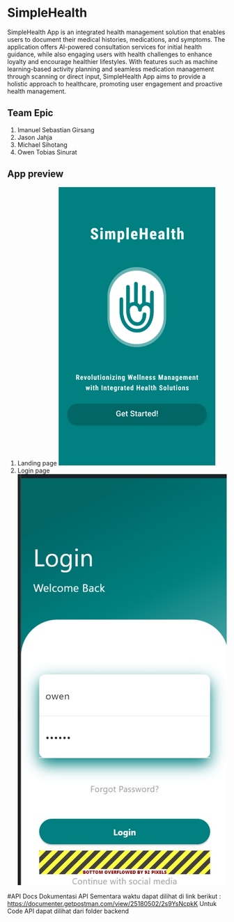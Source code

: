 # SimpleHealth

SimpleHealth App is an integrated health management solution that enables users to document their medical histories, medications, and symptoms. The application offers AI-powered consultation services for initial health guidance, while also engaging users with health challenges to enhance loyalty and encourage healthier lifestyles. With features such as machine learning-based activity planning and seamless medication management through scanning or direct input, SimpleHealth App aims to provide a holistic approach to healthcare, promoting user engagement and proactive health management.

## Team Epic

1. Imanuel Sebastian Girsang
2. Jason Jahja
3. Michael Sihotang
4. Owen Tobias Sinurat

## App preview
1. Landing page
![Landing page](./docs/landingPage.png?raw=true 'Landing page')
2. Login page
![Login page](./docs/loginPage.jpg?raw=true 'Login Page')


#API Docs
Dokumentasi API Sementara waktu dapat dilihat di link berikut : https://documenter.getpostman.com/view/25180502/2s9YsNcpkK
Untuk Code API dapat dilihat dari folder backend
